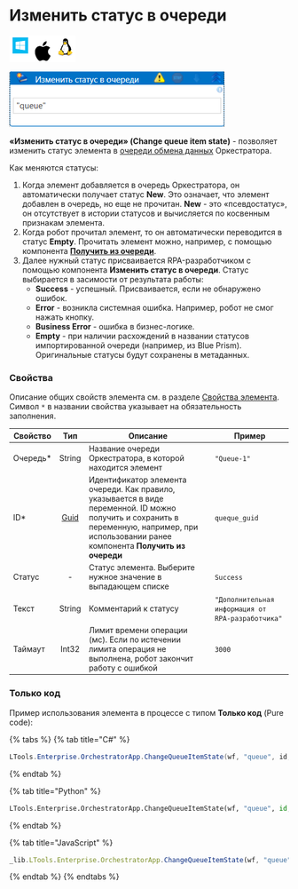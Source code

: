# Изменить статус в очереди

![](<../../../../.gitbook/assets/image (100) (1) (1) (1) (1) (1) (1) (1) (1) (8).png>)

![](<../../../../.gitbook/assets/изменить статус в очереди.png>)

**«Изменить статус в очереди» (Change queue item state)** - позволяет изменить статус элемента в [очереди обмена данных](https://docs.primo-rpa.ru/primo-rpa/orchestrator/basics/data-queues) Оркестратора. 

Как меняются статусы:

1. Когда элемент добавляется в очередь Оркестратора, он автоматически получает статус **New**. Это означает, что элемент добавлен в очередь, но еще не прочитан. **New** - это «псевдостатус», он отсутствует в истории статусов и вычисляется по косвенным признакам элемента.
2. Когда робот прочитал элемент, то он автоматически переводится в статус **Empty**. Прочитать элемент можно, например, с помощью компонента [**Получить из очереди**](https://docs.primo-rpa.ru/primo-rpa/g\_elements/el\_basic/els\_orch/els\_queues/readfromqueue).
3. Далее нужный статус присваивается RPA-разработчиком с помощью компонента **Изменить статус в очереди**. Статус выбирается в засимости от результата работы:
   * **Success** - успешный. Присваивается, если не обнаружено ошибок.
   * **Error** - возникла системная ошибка. Например, робот не смог нажать кнопку.
   * **Business Error** - ошибка в бизнес-логике.
   * **Empty** - при наличии расхождений в названии статусов импортированной очереди (например, из Blue Prism). Оригинальные статусы будут сохранены в метаданных.

### Свойства
Описание общих свойств элемента см. в разделе [Свойства элемента](https://docs.primo-rpa.ru/primo-rpa/primo-studio/process/elements#svoistva-elementa).\
Символ `*` в названии свойства указывает на обязательность заполнения.

| Свойство  |                                      Тип                                     | Описание                                                                                                                    | Пример             |
| --------- | :--------------------------------------------------------------------------: | --------------------------------------------------------------------------------------------------------------------------- | ------------------ |
| Очередь\* |                                    String                                    | Название очереди Оркестратора, в которой находится элемент                                                                  | `"Queue-1"`        |
| ID\*      | [Guid](https://docs.microsoft.com/ru-ru/dotnet/api/system.guid?view=net-6.0) | Идентификатор элемента очереди. Как правило, указывается в виде переменной. ID можно получить и сохранить в переменную, например, при использовании ранее компонента **Получить из очереди** | `queque_guid `    |
| Статус    |                                       -                                      | Статус элемента. Выберите нужное значение в выпадающем списке                                                               | `Success`          |
| Текст     |                                    String                                    | Комментарий к статусу                                                                                                       | `"Дополнительная информация от RPA-разработчика"` |
| Таймаут   |                                     Int32                                    | Лимит времени операции (мс). Если по истечении лимита операция не выполнена, робот закончит работу с ошибкой                | `3000`             |


### Только код
Пример использования элемента в процессе с типом **Только код** (Pure code):

{% tabs %}
{% tab title="C#" %}
```csharp
LTools.Enterprise.OrchestratorApp.ChangeQueueItemState(wf, "queue", id, LTools.Enums.ExchangeQueueValueEventType.Success, "txt");
```
{% endtab %}

{% tab title="Python" %}
```python
LTools.Enterprise.OrchestratorApp.ChangeQueueItemState(wf, "queue", id, LTools.Enums.ExchangeQueueValueEventType.Success, "txt")
```
{% endtab %}

{% tab title="JavaScript" %}
```javascript
_lib.LTools.Enterprise.OrchestratorApp.ChangeQueueItemState(wf, "queue", id, _lib.LTools.Enums.ExchangeQueueValueEventType.Success, "txt");
```
{% endtab %}
{% endtabs %}
